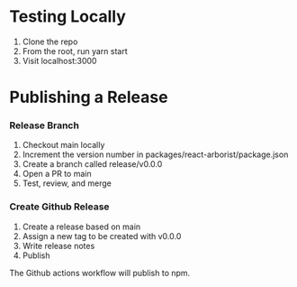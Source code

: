 # Testing Locally

1. Clone the repo
2. From the root, run yarn start
3. Visit localhost:3000

# Publishing a Release

### Release Branch

1. Checkout main locally
2. Increment the version number in packages/react-arborist/package.json
3. Create a branch called release/v0.0.0
4. Open a PR to main
5. Test, review, and merge

### Create Github Release

1. Create a release based on main
2. Assign a new tag to be created with v0.0.0
3. Write release notes
4. Publish

The Github actions workflow will publish to npm.

